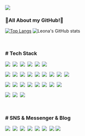 <img src="https://capsule-render.vercel.app/api?type=slice&color=FE2E64&height=200&section=header&text=Welcome to my GitHub!%&fontSize=40&fontColor=FFFFFF&rotate=13&fontAlign=65&fontAlignY=41" />

### 💎All About my GitHub!💎

[![Top Langs](https://github-readme-stats.vercel.app/api/top-langs/?username=alimhanhan&layout=compact&theme=dark&langs_count=10&card_width=360)](https://github.com/alimhanhan/github-readme-stats)
![Leona's GitHub stats](https://github-readme-stats.vercel.app/api?username=alimhanhan&show_icons=true&theme=radical&include_all_commits=true&count_private=true)

<br>
<h3># Tech Stack</h3>
<p>
  <img src="https://img.shields.io/badge/HTML5-E34F26?style=flat-square&logo=HTML5&logoColor=white"/></a>&nbsp
  <img src="https://img.shields.io/badge/C-A8B9CC?style=flat-square&logo=C&logoColor=white"/></a>&nbsp
  <img src="https://img.shields.io/badge/C++-00599C?style=flat-square&logo=C++&logoColor=white"/></a>&nbsp
  <img src="https://img.shields.io/badge/Java-007396?style=flat-square&logo=Java&logoColor=white"/></a>&nbsp
  <img src="https://img.shields.io/badge/Python-3766AB?style=flat-square&logo=Python&logoColor=white"/></a>&nbsp
  <img src="https://img.shields.io/badge/Kotlin-7F52FF?style=flat-square&logo=Kotlin&logoColor=white"/></a>&nbsp
</p>
<p>
  <img src="https://img.shields.io/badge/Django-092E20?style=flat-square&logo=Django&logoColor=white"/></a>&nbsp
  <img src="https://img.shields.io/badge/Pycharm-000000?style=flat-square&logo=Pycharm&logoColor=white"/></a>&nbsp
  <img src="https://img.shields.io/badge/Arduino-00979D?style=flat-square&logo=Arduino&logoColor=white"/></a>&nbsp
  <img src="https://img.shields.io/badge/Visual Studio-5C2D91?style=flat-square&logo=Visual Studio&logoColor=white"/></a>&nbsp
  <img src="https://img.shields.io/badge/Visual Studio Code-007ACC?style=flat-square&logo=Visual Studio Code&logoColor=white"/></a>&nbsp
  <img src="https://img.shields.io/badge/IntelliJ IDEA-000000?style=flat-square&logo=IntelliJ IDEA&logoColor=white"/></a>&nbsp
  <img src="https://img.shields.io/badge/Sublime Text-FF9800?style=flat-square&logo=Sublime Text&logoColor=white"/></a>&nbsp
  <img src="https://img.shields.io/badge/Eclipse IDE-2C2255?style=flat-square&logo=Eclipse IDE&logoColor=white"/></a>&nbsp
  <img src="https://img.shields.io/badge/Android Studio-3DDC84?style=flat-square&logo=Android Studio&logoColor=white"/></a>&nbsp
</p>
<p>
  <img src="https://img.shields.io/badge/VMware-607078?style=flat-square&logo=VMware&logoColor=white"/></a>&nbsp
  <img src="https://img.shields.io/badge/Git-F05032?style=flat-square&logo=Git&logoColor=white"/></a>&nbsp
  <img src="https://img.shields.io/badge/Mysql-E6B91E?style=flat-square&logo=MySql&logoColor=000000"/></a>&nbsp
  <img src="https://img.shields.io/badge/GitHub-181717?style=flat-square&logo=GitHub&logoColor=white"/></a>&nbsp
  <img src="https://img.shields.io/badge/Linux-FCC624?style=flat-square&logo=Linux&logoColor=000000"/></a>&nbsp
  <img src="https://img.shields.io/badge/Kali Linux-557C94?style=flat-square&logo=Kali Linux&logoColor=white"/></a>&nbsp
  <img src="https://img.shields.io/badge/Docker-2496ED?style=flat-square&logo=Docker&logoColor=white"/></a>&nbsp
  <img src="https://img.shields.io/badge/Apache Tomcat-F8DC75?style=flat-square&logo=Apache Tomcat&logoColor=000000"/></a>&nbsp
</p>
<p>
  <img src="https://img.shields.io/badge/Microsoft PowerPoint-B7472A?style=flat-square&logo=Microsoft PowerPoint&logoColor=white"/></a>&nbsp
  <img src="https://img.shields.io/badge/Microsoft Excel-217346?style=flat-square&logo=Microsoft Excel&logoColor=white"/></a>&nbsp
  <img src="https://img.shields.io/badge/Microsoft Word-2B579A?style=flat-square&logo=Microsoft Word&logoColor=white"/></a>&nbsp
</p>
<br>
<h3># SNS & Messenger & Blog</h3>
<p>
  <img src="https://img.shields.io/badge/Discord-5865F2?style=flat-square&logo=Discord&logoColor=white"/></a>&nbsp
  <img src="https://img.shields.io/badge/Slack-4A154B?style=flat-square&logo=Slack&logoColor=white"/></a>&nbsp
  <img src="https://img.shields.io/badge/KakaoTalk-FFCD00?style=flat-square&logo=KakaoTalk&logoColor=000000"/></a>&nbsp
  <img src="https://img.shields.io/badge/Notion-000000?style=flat-square&logo=Notion&logoColor=FFFFFF"/></a>&nbsp
  <a href="https://alim11.tistory.com/"><img src="https://img.shields.io/badge/Personal%20Blog-11B48A?style=flat-square&logo=Vimeo&logoColor=white&link=https://velog.io/@hyeinisfree"/></a>&nbsp
  <a href="https://www.instagram.com/convertme11/"><img src="https://img.shields.io/badge/Instagram-E4405F?style=flat-square&logo=Instagram&logoColor=white&link=https://www.instagram.com/hye_inisfree/"/></a>&nbsp
  <a href="mailto:mw113232@gmail.com"><img src="https://img.shields.io/badge/Gmail-d14836?style=flat-square&logo=Gmail&logoColor=white&link=mw113232@gmail.com"/></a>
  <a href="mailto:alim11@naver.com"><img src="https://img.shields.io/badge/Naver-d14836?style=flat-square&logo=Gmail&logoColor=white&link=mw113232@gmail.com"/></a>
</p>
